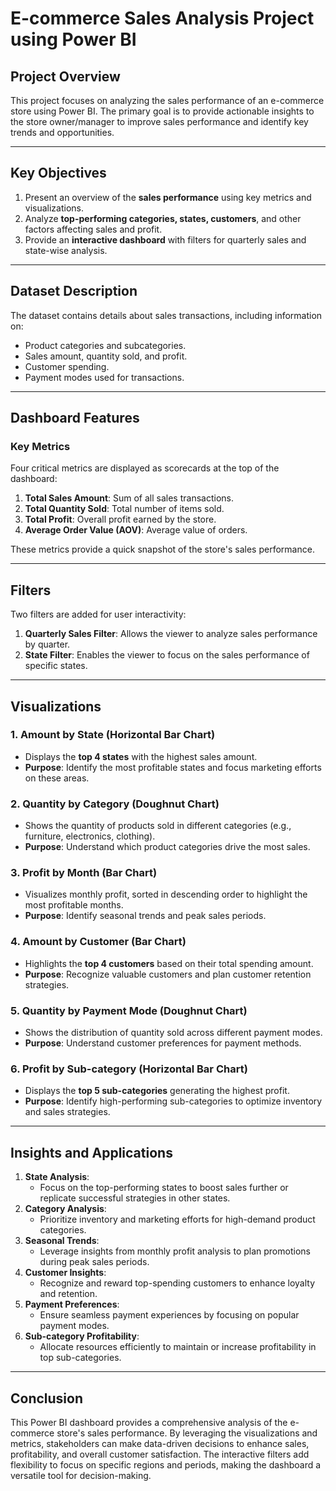# E-commerce Sales Analysis Project using Power BI

## **Project Overview**
This project focuses on analyzing the sales performance of an e-commerce store using Power BI. The primary goal is to provide actionable insights to the store owner/manager to improve sales performance and identify key trends and opportunities.

---

## **Key Objectives**
1. Present an overview of the **sales performance** using key metrics and visualizations.
2. Analyze **top-performing categories, states, customers**, and other factors affecting sales and profit.
3. Provide an **interactive dashboard** with filters for quarterly sales and state-wise analysis.

---

## **Dataset Description**
The dataset contains details about sales transactions, including information on:
- Product categories and subcategories.
- Sales amount, quantity sold, and profit.
- Customer spending.
- Payment modes used for transactions.

---

## **Dashboard Features**
### **Key Metrics**
Four critical metrics are displayed as scorecards at the top of the dashboard:
1. **Total Sales Amount**: Sum of all sales transactions.
2. **Total Quantity Sold**: Total number of items sold.
3. **Total Profit**: Overall profit earned by the store.
4. **Average Order Value (AOV)**: Average value of orders.

These metrics provide a quick snapshot of the store's sales performance.

---

## **Filters**
Two filters are added for user interactivity:
1. **Quarterly Sales Filter**: Allows the viewer to analyze sales performance by quarter.
2. **State Filter**: Enables the viewer to focus on the sales performance of specific states.

---

## **Visualizations**
### 1. **Amount by State (Horizontal Bar Chart)**
   - Displays the **top 4 states** with the highest sales amount.
   - **Purpose**: Identify the most profitable states and focus marketing efforts on these areas.

### 2. **Quantity by Category (Doughnut Chart)**
   - Shows the quantity of products sold in different categories (e.g., furniture, electronics, clothing).
   - **Purpose**: Understand which product categories drive the most sales.

### 3. **Profit by Month (Bar Chart)**
   - Visualizes monthly profit, sorted in descending order to highlight the most profitable months.
   - **Purpose**: Identify seasonal trends and peak sales periods.

### 4. **Amount by Customer (Bar Chart)**
   - Highlights the **top 4 customers** based on their total spending amount.
   - **Purpose**: Recognize valuable customers and plan customer retention strategies.

### 5. **Quantity by Payment Mode (Doughnut Chart)**
   - Shows the distribution of quantity sold across different payment modes.
   - **Purpose**: Understand customer preferences for payment methods.

### 6. **Profit by Sub-category (Horizontal Bar Chart)**
   - Displays the **top 5 sub-categories** generating the highest profit.
   - **Purpose**: Identify high-performing sub-categories to optimize inventory and sales strategies.

---

## **Insights and Applications**
1. **State Analysis**:
   - Focus on the top-performing states to boost sales further or replicate successful strategies in other states.
2. **Category Analysis**:
   - Prioritize inventory and marketing efforts for high-demand product categories.
3. **Seasonal Trends**:
   - Leverage insights from monthly profit analysis to plan promotions during peak sales periods.
4. **Customer Insights**:
   - Recognize and reward top-spending customers to enhance loyalty and retention.
5. **Payment Preferences**:
   - Ensure seamless payment experiences by focusing on popular payment modes.
6. **Sub-category Profitability**:
   - Allocate resources efficiently to maintain or increase profitability in top sub-categories.

---

## **Conclusion**
This Power BI dashboard provides a comprehensive analysis of the e-commerce store's sales performance. By leveraging the visualizations and metrics, stakeholders can make data-driven decisions to enhance sales, profitability, and overall customer satisfaction. The interactive filters add flexibility to focus on specific regions and periods, making the dashboard a versatile tool for decision-making.
